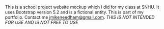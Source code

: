 This is a school project website mockup which I did for my class at SNHU.  It uses Bootstrap version 5.2 and is a fictional entity.  This is part of my portfolio.  Contact me jmikeneedham@gmail.com.  *THIS IS NOT INTENDED FOR USE AND IS NOT FREE TO USE*
